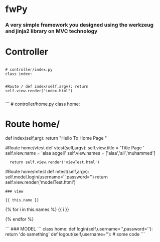 # fwPy

### A very simple framework you designed using the werkzeug and jinja2 library on MVC technology

<h1> Controller </h1>

<code>
# controller/index.py 
class index:
  
  #Route /
  def index(self,argv):
		return self.view.render("index.html")
 
</code>
```
# controller/home.py
class home:
  
  # Route home/
  def index(self,arg):
      return "Hello To Home Page "

  #Route home/vtest
  def vtest(self,argv):
      self.view.title = 'Title Page '
      self.view.name  = 'alaa aqgell'
      self.view.names = ['alaa','ali','muhammed']
      
      return self.view.render('viewTest.html')

  #Route home/mtest
  def mtest(self,argv):
      self.model.login(username='',password='')
      return self.view.render('modelTest.html')

```
### view 
```
<!-- view/home.html -->
<html>
<head>
	<title> {{ this.title }} </title>
</head>
<body>

	{{ this.name }}
  
  {% for i in this.names %}
    {{ i }}
    
  {% endfor %}
</body>
</html>
```
### MODEL
```
class home:
    def login(self,username='',password=''):
        return 'do samething'
    def logout(self,username=''):
        # some code 
```
